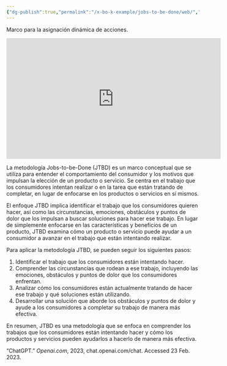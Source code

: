 ```yaml
---
{"dg-publish":true,"permalink":"/x-bo-k-example/jobs-to-be-done/web/","noteIcon":"📄"}
---
```



<div class="transclusion internal-embed is-loaded"><div class="markdown-embed">



Marco para la asignación dinámica de acciones.

</div></div>


<div class="transclusion internal-embed is-loaded"><div class="markdown-embed">



<iframe width="560" height="315" src="https://www.youtube.com/embed/DLkWAczj2t8" title="YouTube video player" frameborder="0" allow="accelerometer; autoplay; clipboard-write; encrypted-media; gyroscope; picture-in-picture; web-share" allowfullscreen></iframe>


</div></div>

<div class="transclusion internal-embed is-loaded"><div class="markdown-embed">



La metodología Jobs-to-be-Done (JTBD) es un marco conceptual que se utiliza para entender el comportamiento del consumidor y los motivos que impulsan la elección de un producto o servicio. Se centra en el trabajo que los consumidores intentan realizar o en la tarea que están tratando de completar, en lugar de enfocarse en los productos o servicios en sí mismos.

El enfoque JTBD implica identificar el trabajo que los consumidores quieren hacer, así como las circunstancias, emociones, obstáculos y puntos de dolor que los impulsan a buscar soluciones para hacer ese trabajo. En lugar de simplemente enfocarse en las características y beneficios de un producto, JTBD examina cómo un producto o servicio puede ayudar a un consumidor a avanzar en el trabajo que están intentando realizar.

Para aplicar la metodología JTBD, se pueden seguir los siguientes pasos:

1.  Identificar el trabajo que los consumidores están intentando hacer.
2.  Comprender las circunstancias que rodean a ese trabajo, incluyendo las emociones, obstáculos y puntos de dolor que los consumidores enfrentan.
3.  Analizar cómo los consumidores están actualmente tratando de hacer ese trabajo y qué soluciones están utilizando.
4.  Desarrollar una solución que aborde los obstáculos y puntos de dolor y ayude a los consumidores a completar su trabajo de manera más efectiva.

En resumen, JTBD es una metodología que se enfoca en comprender los trabajos que los consumidores están intentando hacer y cómo los productos y servicios pueden ayudarlos a hacerlo de manera más efectiva.

“ChatGPT.” _Openai.com_, 2023, chat.openai.com/chat. Accessed 23 Feb. 2023.

</div></div>
